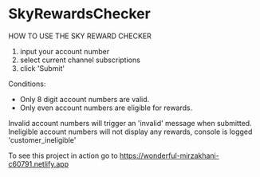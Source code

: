 # SkyRewardsChecker

HOW TO USE THE SKY REWARD CHECKER

1. input your account number 
2. select current channel subscriptions
3. click 'Submit'

Conditions:
- Only 8 digit account numbers are valid.
- Only even account numbers are eligible for rewards.

Invalid account numbers will trigger an 'invalid' message when submitted.
Ineligible account numbers will not display any rewards, console is logged 'customer_ineligible'

To see this project in action go to https://wonderful-mirzakhani-c60791.netlify.app



